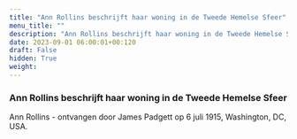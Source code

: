 ```yaml
---
title: "Ann Rollins beschrijft haar woning in de Tweede Hemelse Sfeer"
menu_title: ""
description: "Ann Rollins beschrijft haar woning in de Tweede Hemelse Sfeer"
date: 2023-09-01 06:00:01+00:120
draft: False
hidden: True
weight:
---
```

### Ann Rollins beschrijft haar woning in de Tweede Hemelse Sfeer

Ann Rollins - ontvangen door James Padgett op 6 juli 1915, Washington, DC, USA.
